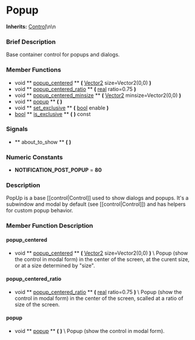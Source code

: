 #  Popup  
**Inherits:** [Control](class_control)\\n\\n
###  Brief Description  
Base container control for popups and dialogs.

###  Member Functions 
  * void  ** [popup_centered](#popup_centered) **  **(** [Vector2](class_vector2) size=Vector2(0,0)  **)**
  * void  ** [popup_centered_ratio](#popup_centered_ratio) **  **(** [real](class_real) ratio=0.75  **)**
  * void  ** [popup_centered_minsize](#popup_centered_minsize) **  **(** [Vector2](class_vector2) minsize=Vector2(0,0)  **)**
  * void  ** [popup](#popup) **  **(** **)**
  * void  ** [set_exclusive](#set_exclusive) **  **(** [bool](class_bool) enable  **)**
  * [bool](class_bool)  ** [is_exclusive](#is_exclusive) **  **(** **)** const

###  Signals  
  *  ** about_to_show **  **(** **)**

###  Numeric Constants  
  * **NOTIFICATION_POST_POPUP** = **80**

###  Description  
PopUp is a base [[control|Control]] used to show dialogs and popups. It's a subwindow and modal by default (see [[control|Control]]) and has helpers for custom popup behavior.

###  Member Function Description  
#### <a name="popup_centered">popup_centered</a>
  * void  ** [popup_centered](#popup_centered) **  **(** [Vector2](class_vector2) size=Vector2(0,0)  **)**
\\
Popup (show the control in modal form) in the center of the screen, at the curent size, or at a size determined by "size".
#### <a name="popup_centered_ratio">popup_centered_ratio</a>
  * void  ** [popup_centered_ratio](#popup_centered_ratio) **  **(** [real](class_real) ratio=0.75  **)**
\\
Popup (show the control in modal form) in the center of the screen, scalled at a ratio of size of the screen.
#### <a name="popup">popup</a>
  * void  ** [popup](#popup) **  **(** **)**
\\
Popup (show the control in modal form).
